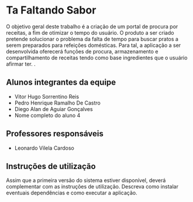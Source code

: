 # Ta Faltando Sabor
O objetivo geral deste trabalho é a criação de um portal de procura por receitas, a fim de otimizar o tempo do usuário. O produto a ser criado pretende solucionar o problema da falta de tempo para buscar pratos a serem preparados para refeições domésticas. Para tal, a aplicação a ser desenvolvida oferecerá funções de procura, armazenamento e compartilhamento de receitas tendo como base ingredientes que o usuário afirmar ter. .

## Alunos integrantes da equipe

* Vitor Hugo Sorrentino Reis
* Pedro Henrique Ramalho De Castro
* Diego Alan de Aguiar Gonçalves
* Nome completo do aluno 4

## Professores responsáveis

* Leonardo Vilela Cardoso

## Instruções de utilização

Assim que a primeira versão do sistema estiver disponível, deverá complementar com as instruções de utilização. Descreva como instalar eventuais dependências e como executar a aplicação.
